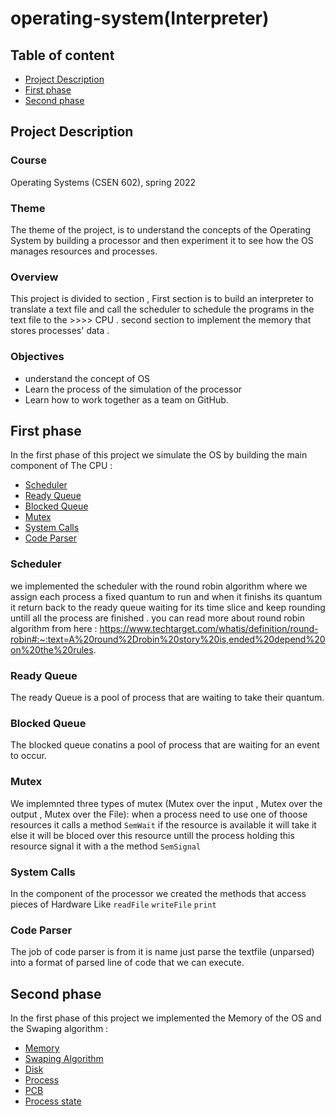 # operating-system(Interpreter)

## Table of content
- [Project Description](#project-description)
- [First phase](#First-phase)
- [Second phase](#Second-phase)



## Project Description

### Course 
Operating Systems (CSEN 602), spring 2022

### Theme
The theme of the project, is to understand the concepts of the Operating System  by building
a processor and then experiment it to see how the OS manages
resources and processes.

### Overview 
This project is divided to section , First section is to build an interpreter to translate a text file and call the scheduler to schedule the programs in the text file to the  >>>> CPU .
second section to implement the memory that stores processes' data .

### Objectives
- understand the concept of OS
- Learn the process of the simulation of the processor
- Learn how to work together as a team on GitHub.

## First phase
In the first phase of this project we simulate the OS by building the main component of The CPU :
- [Scheduler](##Scheduler)
- [Ready Queue](#Ready-Queue)
- [Blocked Queue](#Blocked-Queue)
- [Mutex](#Mutex)
- [System Calls](#System-Calls)
- [Code Parser](#Code-Parser)
 
### Scheduler 
we implemented the scheduler with the round robin algorithm where we assign each process a fixed quantum to run and when it finishs its quantum it return back to the ready queue waiting for its time slice and keep rounding untill all the process are finished .
    you can read more about round robin algorithm from here : https://www.techtarget.com/whatis/definition/round-robin#:~:text=A%20round%2Drobin%20story%20is,ended%20depend%20on%20the%20rules.    
### Ready Queue
The ready Queue is a pool of process that are waiting to take their quantum.
### Blocked Queue
The blocked queue conatins a pool of process that are waiting for an event to occur.
### Mutex
We implemnted three types of mutex (Mutex over the input , Mutex over the output , Mutex over the File):
when a process need to use one of thoose resources it calls a method ``` SemWait ``` if the resource is available it will take it else it will be bloced over this resource untill the process holding this resource signal it with a the method ``` SemSignal ```
### System Calls
In the component of the processor we created the methods that access pieces of Hardware Like ``` readFile ``` ``` writeFile ``` ``` print ```
### Code Parser
The job of code parser is from it is name  just parse the textfile (unparsed) into a format of parsed line of code that we can execute.
## Second phase
In the first phase of this project we implemented the Memory of the OS and the Swaping algorithm :
- [Memory](##Scheduler)
- [Swaping Algorithm](#First-section)
- [Disk](#First-section)
- [Process](#First-section)
- [PCB](#First-section)
- [Process state](#Process-state)
